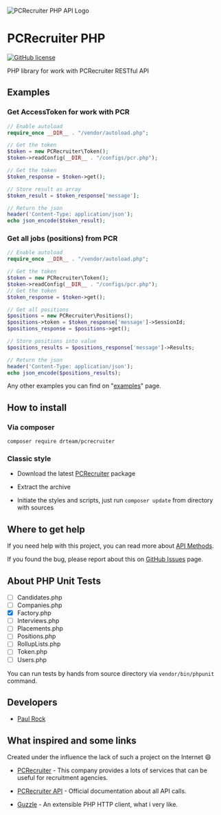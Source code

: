 ![PCRecruiter PHP API Logo](http://drteam.rocks/images/pcrecruter/prc_api.png)

# PCRecruiter PHP

[![GitHub license](https://img.shields.io/badge/license-MIT-blue.svg)](https://raw.githubusercontent.com/DrTeamRocks/pcrecruiter/master/LICENSE)

PHP library for work with PCRecruiter RESTful API

## Examples

### Get AccessToken for work with PCR 

```php
// Enable autoload
require_once __DIR__ . "/vendor/autoload.php";

// Get the token
$token = new PCRecruiter\Token();
$token->readConfig(__DIR__ . "/configs/pcr.php");

// Get the token
$token_response = $token->get();

// Store result as array
$token_result = $token_response['message'];

// Return the json
header('Content-Type: application/json');
echo json_encode($token_result);
```

### Get all jobs (positions) from PCR 

```php
// Enable autoload
require_once __DIR__ . "/vendor/autoload.php";

// Get the token
$token = new PCRecruiter\Token();
$token->readConfig(__DIR__ . "/configs/pcr.php");
// Get the token
$token_response = $token->get();

// Get all positions
$positions = new PCRecruiter\Positions();
$positions->token = $token_response['message']->SessionId;
$positions_response = $positions->get();

// Store positions into value
$positions_results = $positions_response['message']->Results;

// Return the json
header('Content-Type: application/json');
echo json_encode($positions_results);
```

Any other examples you can find on "[examples](https://github.com/DrTeamRocks/pcrecruiter-examples)" page.

## How to install

### Via composer

`composer require drteam/pcrecruiter`

### Classic style

* Download the latest [PCRecruiter](https://github.com/DrTeamRocks/pcrecruiter/releases) package

* Extract the archive

* Initiate the styles and scripts, just run `composer update` from directory with sources

## Where to get help

If you need help with this project, you can read more about [API Methods](https://github.com/DrTeamRocks/pcrecruiter/wiki/API-methods). 

If you found the bug, please report about this on [GitHub Issues](https://github.com/DrTeamRocks/pcrecruiter/issues) page.

## About PHP Unit Tests

* [ ] Candidates.php
* [ ] Companies.php
* [x] Factory.php
* [ ] Interviews.php
* [ ] Placements.php
* [ ] Positions.php
* [ ] RollupLists.php
* [ ] Token.php
* [ ] Users.php

You can run tests by hands from source directory via `vendor/bin/phpunit` command. 

## Developers

* [Paul Rock](https://github.com/EvilFreelancer)

## What inspired and some links

Created under the influence the lack of such a project on the Internet :smile:

* [PCRecruiter](https://www.pcrecruiter.net/) - This company provides a lots of services that can be useful for recruitment agencies.

* [PCRecruiter API](https://www.pcrecruiter.net/apidocs_v2/) - Official documentation about all API calls.

* [Guzzle](https://github.com/guzzle/guzzle) - An extensible PHP HTTP client, what i very like.
